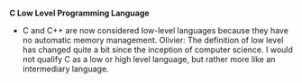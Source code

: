 **C Low Level Programming Language**

- C and C++ are now considered low-level languages because they have no automatic memory management. Olivier: The definition of low level has changed quite a bit since the inception of computer science. I would not qualify C as a low or high level language, but rather more like an intermediary language.
